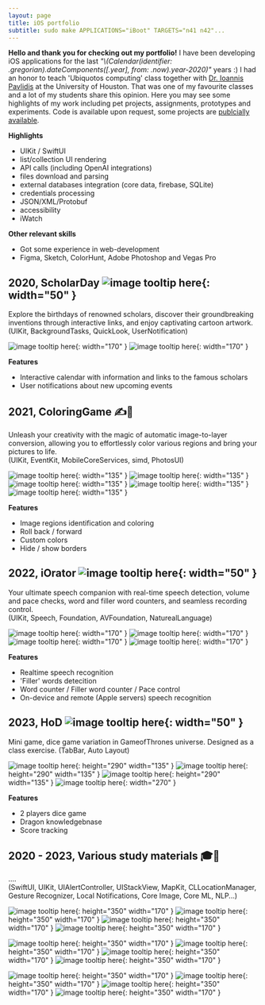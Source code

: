 ```yaml
---
layout: page
title: iOS portfolio
subtitle: sudo make APPLICATIONS="iBoot" TARGETS="n41 n42"...
---
```


**Hello and thank you for checking out my portfolio!**
I have been developing iOS applications for the last _"\\(Calendar(identifier: .gregorian).dateComponents([.year], from: .now).year-2020)"_ years :) I had an honor to teach 'Ubiquotos computing' class together with [Dr. Ioannis Pavlidis](https://www.linkedin.com/in/ioannis-t-pavlidis/) at the University of Houston. That was one of my favourite classes and a lot of my students share this opinion. Here you may see some highlights of my work including pet projects, assignments, prototypes and experiments. Code is available upon request, some projects are [publcially available](https://github.com/vvzhukov/COSC4355_public_files).

**Highlights** 
- UIKit / SwiftUI
- list/collection UI rendering
- API calls (including OpenAI integrations)
- files download and parsing
- external databases integration (core data, firebase, SQLite)
- credentials processing
- JSON/XML/Protobuf
- accessibility
- iWatch  

**Other relevant skills**
- Got some experience in web-development
- Figma, Sketch, ColorHunt, Adobe Photoshop and Vegas Pro  
  
  
## 2020, ScholarDay ![image tooltip here](/assets/img/port1_1_icon.png){: width="50" }
Explore the birthdays of renowned scholars, discover their groundbreaking inventions through interactive links, and enjoy captivating cartoon artwork.  
(UIKit, BackgroundTasks, QuickLook, UserNotification)  

![image tooltip here](/assets/img/port1_2_splash.png){: width="170" }
![image tooltip here](/assets/img/port1_3_main.png){: width="170" }  

**Features**
- Interactive calendar with information and links to the famous scholars
- User notifications about new upcoming events
  
  
## 2021, ColoringGame ✍️🎲
Unleash your creativity with the magic of automatic image-to-layer conversion, allowing you to effortlessly color various regions and bring your pictures to life.    
(UIKit, EventKit, MobileCoreServices, simd, PhotosUI)  

![image tooltip here](/assets/img/port4_1_main.png){: width="135" }
![image tooltip here](/assets/img/port4_2_main.png){: width="135" }
![image tooltip here](/assets/img/port4_3_main.png){: width="135" }
![image tooltip here](/assets/img/port4_4_main.png){: width="135" }
![image tooltip here](/assets/img/port4_5_main.png){: width="135" }  

**Features**
- Image regions identification and coloring
- Roll back / forward
- Custom colors
- Hide / show borders
  
  
## 2022, iOrator ![image tooltip here](/assets/img/port0_1_icon.png){: width="50" }
Your ultimate speech companion with real-time speech detection, volume and pace checks, word and filler word counters, and seamless recording control.  
(UIKit, Speech, Foundation, AVFoundation, NaturealLanguage)  

![image tooltip here](/assets/img/port0_2_splash.png){: width="170" }
![image tooltip here](/assets/img/port0_3_main.png){: width="170" }
![image tooltip here](/assets/img/port0_4_rec.png){: width="170" }
![image tooltip here](/assets/img/port0_5_rdy.png){: width="170" }  

**Features**
- Realtime speech recognition
- 'Filler' words detecition
- Word counter / Filler word counter / Pace control
- On-device and remote (Apple servers) speech recognition
  
  
## 2023, HoD ![image tooltip here](/assets/img/port3_0_icon.png){: width="50" }
Mini game, dice game variation in GameofThrones universe. Designed as a class exercise. 
(TabBar, Auto Layout)  

![image tooltip here](/assets/img/port3_1_main.png){: height="290" width="135" }
![image tooltip here](/assets/img/port3_2_fight.png){: height="290" width="135" }
![image tooltip here](/assets/img/port3_3_score.png){: height="290" width="135" }
![image tooltip here](/assets/img/port3_4_flip.png){: width="270" }  

**Features**
- 2 players dice game
- Dragon knowledgebnase
- Score tracking
  
  
## 2020 - 2023, Various study materials 🎓📖
....  
(SwiftUI, UIKit, UIAlertController, UIStackView, MapKit, CLLocationManager, Gesture Recognizer, Local Notifications, Core Image,  Core ML, NLP...)  

![image tooltip here](/assets/img/port_etc_1.png){: height="350" width="170" }
![image tooltip here](/assets/img/port_etc_2.png){: height="350" width="170" }
![image tooltip here](/assets/img/port_etc_3.png){: height="350" width="170" }
![image tooltip here](/assets/img/port_etc_4.png){: height="350" width="170" }  

![image tooltip here](/assets/img/port_etc_5.png){: height="350" width="170" }
![image tooltip here](/assets/img/port_etc_6.png){: height="350" width="170" }
![image tooltip here](/assets/img/port_etc_7.png){: height="350" width="170" }
![image tooltip here](/assets/img/port_etc_8.png){: height="350" width="170" }

![image tooltip here](/assets/img/port_etc_9.png){: height="350" width="170" }
![image tooltip here](/assets/img/port_etc_10.png){: height="350" width="170" }
![image tooltip here](/assets/img/port_etc_13.png){: height="350" width="170" }
![image tooltip here](/assets/img/port_etc_14.png){: height="350" width="170" }


